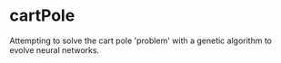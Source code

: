 # cartPole
Attempting to solve the cart pole 'problem' with a genetic algorithm to evolve neural networks.
